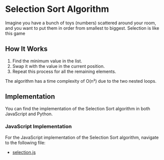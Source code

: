 # Selection Sort Algorithm

Imagine you have a bunch of toys (numbers) scattered around your room, and you want to put them in order from smallest to biggest. Selection is like this game

## How It Works

1. Find the minimum value in the list.
2. Swap it with the value in the current position.
3. Repeat this process for all the remaining elements.

The algorithm has a time complexity of O(n²) due to the two nested loops.

## Implementation

You can find the implementation of the Selection Sort algorithm in both JavaScript and Python.

### JavaScript Implementation

For the JavaScript implementation of the Selection Sort algorithm, navigate to the following file:

- [selection.js](./selection.js)

<!-- ### Python Implementation -->

<!-- For the Python implementation of the Selection Sort algorithm, navigate to the following file:

- [selection_sort.py](./selection_sort.py) -->
